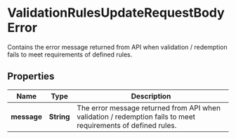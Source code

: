 

# ValidationRulesUpdateRequestBodyError

Contains the error message returned from API when validation / redemption fails to meet requirements of defined rules.

## Properties

| Name | Type | Description |
|------------ | ------------- | ------------- |
|**message** | **String** | The error message returned from API when validation / redemption fails to meet requirements of defined rules. |



